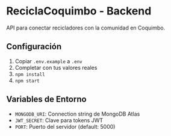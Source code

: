 # ReciclaCoquimbo - Backend

API para conectar recicladores con la comunidad en Coquimbo.

## Configuración

1. Copiar `.env.example` a `.env`
2. Completar con tus valores reales
3. `npm install`
4. `npm start`

## Variables de Entorno
- `MONGODB_URI`: Connection string de MongoDB Atlas
- `JWT_SECRET`: Clave para tokens JWT  
- `PORT`: Puerto del servidor (default: 5000)